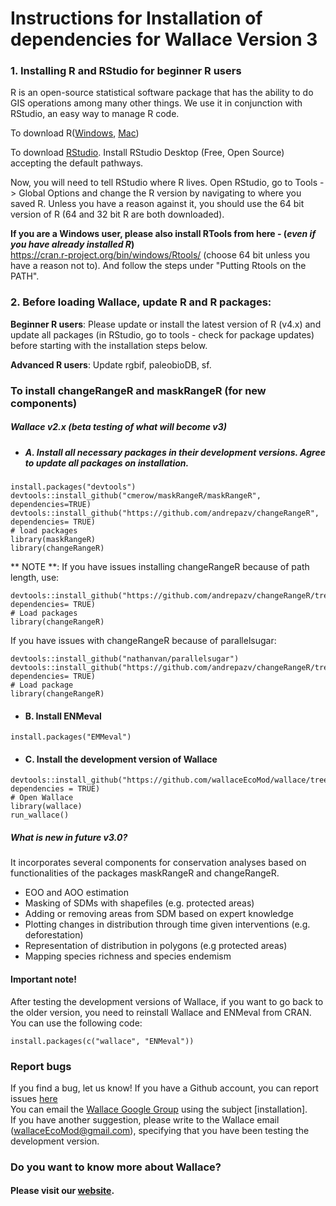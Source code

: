 # Instructions for Installation of dependencies for Wallace Version 3

### **1. Installing R and RStudio for beginner R users**
R is an open-source statistical software package that has the ability to do GIS operations among many other things. We use it in conjunction with RStudio, an easy way to manage R code.

To download R([Windows](https://cran.r-project.org/bin/windows/base/), [Mac](https://cran.rstudio.com/bin/macosx/))<br>
            
To download [RStudio](https://www.rstudio.com/products/rstudio/download/). Install RStudio Desktop (Free, Open Source) accepting the default pathways.<br>

Now, you will need to tell RStudio where R lives. Open RStudio, go to Tools -> Global Options and change the R version by navigating to where you saved R. Unless you have a reason against it, you should use the 64 bit version of R (64 and 32 bit R are both downloaded).

**If you are a Windows user, please also install RTools from here - (*even if you have already installed R*)**<br>
https://cran.r-project.org/bin/windows/Rtools/ (choose 64 bit unless you have a reason not to). And follow the steps under "Putting Rtools on the PATH".

### **2. Before loading Wallace, update R and R packages:**
**Beginner R users**: Please update or install the latest version of R (v4.x) and update all packages (in RStudio, go to tools - check for package updates) before starting with the installation steps below. 

**Advanced R users**: Update rgbif, paleobioDB, sf.

### **To install changeRangeR and maskRangeR (for new components)**
##### Wallace v2.x (beta testing of what will become v3)
  + ##### A. Install all necessary packages in their development versions. Agree to update all packages on installation.

```{r}
install.packages("devtools")
devtools::install_github("cmerow/maskRangeR/maskRangeR", dependencies=TRUE)
devtools::install_github("https://github.com/andrepazv/changeRangeR", dependencies= TRUE)
# load packages
library(maskRangeR)
library(changeRangeR)
```

** NOTE **: If you have issues installing changeRangeR because of path length, use:
```{r}
devtools::install_github("https://github.com/andrepazv/changeRangeR/tree/paths_fix2", dependencies= TRUE)
# Load packages
library(changeRangeR)
```

If you have issues with changeRangeR because of parallelsugar:
```{r}
devtools::install_github("nathanvan/parallelsugar")
devtools::install_github("https://github.com/andrepazv/changeRangeR/tree/paths_fix2", dependencies= TRUE)
# Load package
library(changeRangeR)
```

  + #### B. Install ENMeval
```{r}
install.packages("EMMeval")
```

  + #### C. Install the development version of Wallace
```{r}
devtools::install_github("https://github.com/wallaceEcoMod/wallace/tree/biomodelos", dependencies = TRUE)
# Open Wallace
library(wallace)
run_wallace()
```

##### What is new in future v3.0?
It incorporates several components for conservation analyses based on functionalities of the packages maskRangeR and changeRangeR.
- EOO and AOO estimation
- Masking of SDMs with shapefiles (e.g. protected areas)
- Adding or removing areas from SDM based on expert knowledge
- Plotting changes in distribution through time given interventions (e.g. deforestation)
- Representation of distribution in polygons (e.g protected areas)
- Mapping species richness and species endemism

#### Important note!
After testing the development versions of Wallace, if you want to go back to the older version, you need to reinstall Wallace and ENMeval from CRAN. You can use the following code:
```{r}
install.packages(c("wallace", "ENMeval"))
```

### Report bugs
If you find a bug, let us know!
If you have a Github account, you can report issues [here](https://github.com/wallaceEcoMod/wallace/issues) <br>
You can email the [Wallace Google Group](https://groups.google.com/g/wallaceEcoMod) using the subject [installation]. <br>
If you have another suggestion, please write to the Wallace email (wallaceEcoMod@gmail.com), specifying that you have been testing the development version.

### Do you want to know more about Wallace?
#### Please visit our [website](https://wallaceecomod.github.io/).